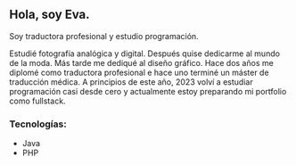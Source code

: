 ## Hola, soy Eva.

Soy traductora profesional y estudio programación.

Estudié fotografía analógica y digital. Después quise dedicarme al mundo de la moda. Más tarde me dediqué al diseño gráfico.
Hace dos años me diplomé como traductora profesional e hace uno terminé un máster de traducción médica.
A principios de este año, 2023 volví a estudiar programación casi desde cero y actualmente estoy preparando mi portfolio como fullstack.

### Tecnologías:
- Java
- PHP
